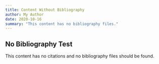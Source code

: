 ```yaml
---
title: Content Without Bibliography
author: My Author
date: 2020-10-16
summary: "This content has no bibliography files."
---
```

## No Bibliography Test

This content has no citations and no bibliography files should be found. 